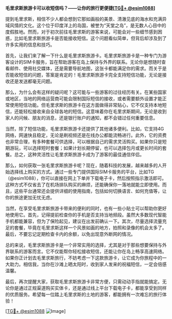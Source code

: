 **毛里求斯旅游卡可以收短信吗？——让你的旅行更便捷[[TG💪+ @esim1088](https://t.me/s/esim1088)]**

提到毛里求斯，相信不少人都会想到它那如画般的美景、清澈见底的海水和充满异域风情的文化。这个位于印度洋上的岛国，被誉为“天堂之岛”，是无数人心目中的度假胜地。然而，对于初次前往毛里求斯的游客来说，可能会对一些细节感到困惑，比如毛里求斯旅游卡是否能接收短信。这个问题看似简单，但背后却涉及到了许多实用的信息和技巧。

首先，让我们来了解一下什么是毛里求斯旅游卡。毛里求斯旅游卡是一种专门为游客设计的SIM卡服务，旨在帮助游客在岛上保持与外界的联系。无论你是想随时查看邮件、使用社交媒体，还是需要导航地图，这张卡都能满足你的需求。而关于是否能收短信的问题，答案是肯定的！毛里求斯旅游卡完全支持短信功能，无论是接收还是发送都毫无问题。

那么，为什么会有这样的疑问呢？这可能与一些游客的过往经历有关。在某些国家或地区，当地的网络运营商可能会限制国际短信的接收，或者需要额外设置才能正常使用短信功能。但毛里求斯的旅游卡在这方面做得非常贴心，它不仅支持本地短信，还能轻松接收来自全球各地的短信。这意味着你在毛里求斯期间，无论是收到家人的问候、朋友的消息，还是银行账户的通知，都不会错过任何重要信息。

当然，除了短信功能，毛里求斯旅游卡还提供了其他诸多便利。比如，它支持4G网络，网速快且稳定，无论是刷视频还是在线办公都能流畅进行。此外，它的资费也非常合理，有多种套餐可供选择，可以根据自己的需求灵活购买。如果你只是短期游玩，可以选择短时套餐；如果计划长期停留，也可以选择包月或更长时间的套餐。总之，这种灵活性让毛里求斯旅游卡成为了游客的最佳通信伴侣。

那么，如何获取一张毛里求斯旅游卡呢？现在，随着科技的发展，越来越多的人开始选择线上购买的方式。通过一些专门提供国际SIM卡服务的平台，比如TG（@esim1088），你可以直接在网上下单并下载电子卡，然后按照指示激活即可。这种方式不仅省去了在机场排队购买的麻烦，还能确保你一落地就能立即使用。而且，这些平台通常还会提供详细的使用指南，包括如何切换语言、如何充值等，让你的旅途更加无忧无虑。

当然，在享受毛里求斯旅游卡带来的便利的同时，也有一些小贴士可以帮助你更好地使用它。首先，记得提前检查你的手机是否支持当地频段。虽然大多数现代智能手机都能兼容，但为了保险起见，建议在出发前确认一下。其次，尽量选择流量充足的套餐，毕竟在毛里求斯这样一个风景如画的地方，拍照和录像的机会太多了。最后，不要忘记定期检查卡内的余额，以免出现意外断网的情况。

总的来说，毛里求斯旅游卡是一个非常实用的选择，尤其是对于那些想要保持与外界联系的游客而言。它不仅能帮你轻松接收短信，还能让你在岛上畅享高速网络。如果你正计划去毛里求斯旅行，不妨考虑一下这款旅游卡，让它成为你旅程中的一大助力。相信我，当你在沙滩上晒太阳时，收到家人发来的祝福短信，一定会倍感温馨。

最后，再次提醒大家，获取毛里求斯旅游卡非常方便，只需动动手指就能搞定。无论你是通过正规渠道购买实体卡，还是通过线上平台下载电子卡，都能享受到同样的优质服务。希望每一位踏上毛里求斯的土地的游客，都能拥有一次难忘的旅行体验！

[[TG💪+ @esim1088](https://t.me/s/esim1088) ![Image](https://i.postimg.cc/4NQfJmqS/Snipaste-2025-05-13-00-14-12.png)]